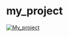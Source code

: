 # my_project

[![My_project](https://github.com/Realdog4/my_project/actions/workflows/django_ci_cd.yml/badge.svg)](https://github.com/Realdog4/my_project/actions/workflows/django_ci_cd.yml)
